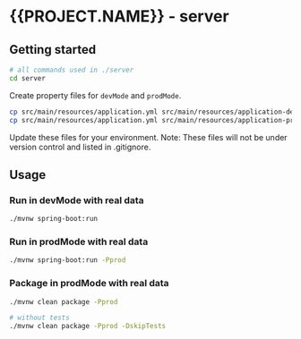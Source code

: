 # {{PROJECT.NAME}} - server

## Getting started

```bash
# all commands used in ./server
cd server
```

Create property files for `devMode` and `prodMode`.

```bash
cp src/main/resources/application.yml src/main/resources/application-dev.yml
cp src/main/resources/application.yml src/main/resources/application-prod.yml
```

Update these files for your environment.
Note: These files will not be under version control and listed in .gitignore.

## Usage

### Run in devMode with real data

```bash
./mvnw spring-boot:run
```

### Run in prodMode with real data

```bash
./mvnw spring-boot:run -Pprod
```

### Package in prodMode with real data

```bash
./mvnw clean package -Pprod

# without tests
./mvnw clean package -Pprod -DskipTests
```
